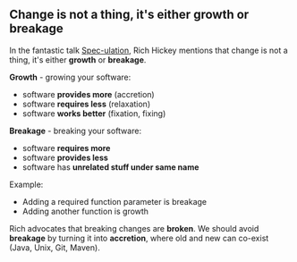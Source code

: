 ## Change is not a thing, it's either growth or breakage

In the fantastic talk [Spec-ulation](https://www.youtube.com/watch?v=oyLBGkS5ICk), Rich Hickey mentions 
that change is not a thing, it's either **growth** or **breakage**. 

**Growth** - growing your software:
- software **provides more** (accretion)
- software **requires less** (relaxation)
- software **works better** (fixation, fixing)

**Breakage** - breaking your software:
- software **requires more**
- software **provides less**
- software has **unrelated stuff under same name**

Example:
- Adding a required function parameter is breakage
- Adding another function is growth

Rich advocates that breaking changes are **broken**. 
We should avoid **breakage** by turning it into **accretion**, where old and new can co-exist (Java, Unix, Git, Maven). 